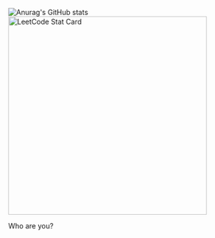 ![Anurag's GitHub stats](https://github-readme-stats.vercel.app/api?username=Yedam101&show_icons=true&theme=cobalt)  <a href="https://github.com/KnlnKS/leetcode-stats">
  <img alt="LeetCode Stat Card" src="https://apu5rh8gxk.execute-api.us-east-1.amazonaws.com/default/leetcode-stats?username=KnlnKS&theme=dark" width="400"/>
</a>



Who are you?
